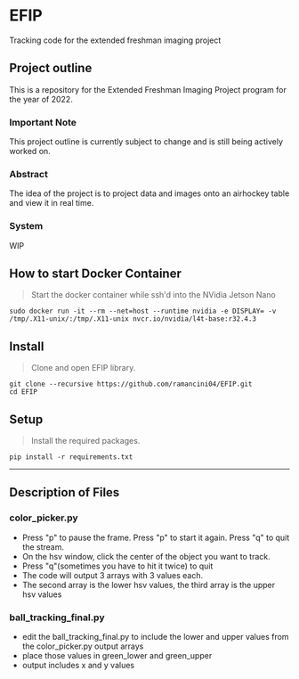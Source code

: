# EFIP
Tracking code for the extended freshman imaging project 

## Project outline
This is a repository for the Extended Freshman Imaging Project program for the year of 2022.

### Important Note
This project outline is currently subject to change and is still being actively worked on.

### Abstract
The idea of the project is to project data and images onto an airhockey table and view it in real time.

### System
WIP

## How to start Docker Container
> Start the docker container while ssh'd into the NVidia Jetson Nano
```
sudo docker run -it --rm --net=host --runtime nvidia -e DISPLAY= -v /tmp/.X11-unix/:/tmp/.X11-unix nvcr.io/nvidia/l4t-base:r32.4.3
```

## Install
> Clone and open EFIP library.
```
git clone --recursive https://github.com/ramancini04/EFIP.git
cd EFIP
```

## Setup
> Install the required packages.
```
pip install -r requirements.txt
```

---

## Description of Files
### color_picker.py
- Press "p" to pause the frame. Press "p" to start it again. Press "q" to quit the stream.
- On the hsv window, click the center of the object you want to track. 
- Press "q"(sometimes you have to hit it twice) to quit
- The code will output 3 arrays with 3 values each. 
- The second array is the lower hsv values, the third array is the upper hsv values

### ball_tracking_final.py
- edit the ball_tracking_final.py to include the lower and upper values from the color_picker.py output arrays
- place those values in green_lower and green_upper
- output includes x and y values

